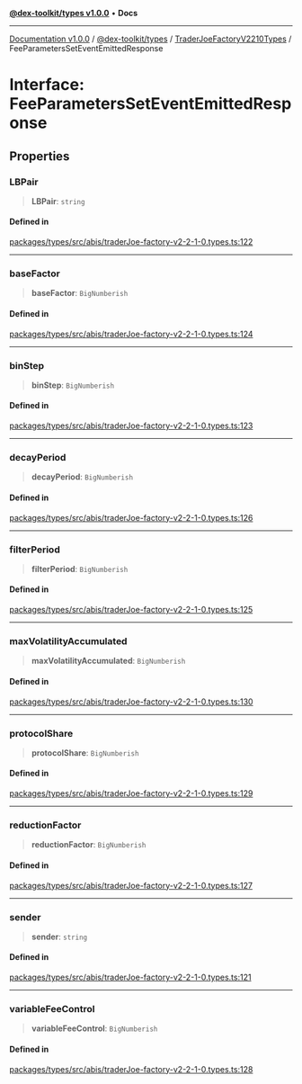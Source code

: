 [**@dex-toolkit/types v1.0.0**](../../../README.md) • **Docs**

***

[Documentation v1.0.0](../../../../../packages.md) / [@dex-toolkit/types](../../../README.md) / [TraderJoeFactoryV2210Types](../README.md) / FeeParametersSetEventEmittedResponse

# Interface: FeeParametersSetEventEmittedResponse

## Properties

### LBPair

> **LBPair**: `string`

#### Defined in

[packages/types/src/abis/traderJoe-factory-v2-2-1-0.types.ts:122](https://github.com/niZmosis/dex-toolkit/blob/3d8b41b44787b30fbea5de3ab4737662ffb61bc8/packages/types/src/abis/traderJoe-factory-v2-2-1-0.types.ts#L122)

***

### baseFactor

> **baseFactor**: `BigNumberish`

#### Defined in

[packages/types/src/abis/traderJoe-factory-v2-2-1-0.types.ts:124](https://github.com/niZmosis/dex-toolkit/blob/3d8b41b44787b30fbea5de3ab4737662ffb61bc8/packages/types/src/abis/traderJoe-factory-v2-2-1-0.types.ts#L124)

***

### binStep

> **binStep**: `BigNumberish`

#### Defined in

[packages/types/src/abis/traderJoe-factory-v2-2-1-0.types.ts:123](https://github.com/niZmosis/dex-toolkit/blob/3d8b41b44787b30fbea5de3ab4737662ffb61bc8/packages/types/src/abis/traderJoe-factory-v2-2-1-0.types.ts#L123)

***

### decayPeriod

> **decayPeriod**: `BigNumberish`

#### Defined in

[packages/types/src/abis/traderJoe-factory-v2-2-1-0.types.ts:126](https://github.com/niZmosis/dex-toolkit/blob/3d8b41b44787b30fbea5de3ab4737662ffb61bc8/packages/types/src/abis/traderJoe-factory-v2-2-1-0.types.ts#L126)

***

### filterPeriod

> **filterPeriod**: `BigNumberish`

#### Defined in

[packages/types/src/abis/traderJoe-factory-v2-2-1-0.types.ts:125](https://github.com/niZmosis/dex-toolkit/blob/3d8b41b44787b30fbea5de3ab4737662ffb61bc8/packages/types/src/abis/traderJoe-factory-v2-2-1-0.types.ts#L125)

***

### maxVolatilityAccumulated

> **maxVolatilityAccumulated**: `BigNumberish`

#### Defined in

[packages/types/src/abis/traderJoe-factory-v2-2-1-0.types.ts:130](https://github.com/niZmosis/dex-toolkit/blob/3d8b41b44787b30fbea5de3ab4737662ffb61bc8/packages/types/src/abis/traderJoe-factory-v2-2-1-0.types.ts#L130)

***

### protocolShare

> **protocolShare**: `BigNumberish`

#### Defined in

[packages/types/src/abis/traderJoe-factory-v2-2-1-0.types.ts:129](https://github.com/niZmosis/dex-toolkit/blob/3d8b41b44787b30fbea5de3ab4737662ffb61bc8/packages/types/src/abis/traderJoe-factory-v2-2-1-0.types.ts#L129)

***

### reductionFactor

> **reductionFactor**: `BigNumberish`

#### Defined in

[packages/types/src/abis/traderJoe-factory-v2-2-1-0.types.ts:127](https://github.com/niZmosis/dex-toolkit/blob/3d8b41b44787b30fbea5de3ab4737662ffb61bc8/packages/types/src/abis/traderJoe-factory-v2-2-1-0.types.ts#L127)

***

### sender

> **sender**: `string`

#### Defined in

[packages/types/src/abis/traderJoe-factory-v2-2-1-0.types.ts:121](https://github.com/niZmosis/dex-toolkit/blob/3d8b41b44787b30fbea5de3ab4737662ffb61bc8/packages/types/src/abis/traderJoe-factory-v2-2-1-0.types.ts#L121)

***

### variableFeeControl

> **variableFeeControl**: `BigNumberish`

#### Defined in

[packages/types/src/abis/traderJoe-factory-v2-2-1-0.types.ts:128](https://github.com/niZmosis/dex-toolkit/blob/3d8b41b44787b30fbea5de3ab4737662ffb61bc8/packages/types/src/abis/traderJoe-factory-v2-2-1-0.types.ts#L128)
